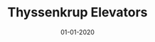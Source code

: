 ---
draft: false
layout: page
title: "Thyssenkrup Elevators"
date: 01-01-2020
type: main
external_url: ""
categories: ["App", "VR"]
roles: ["Technical Director", "Developer"]
image: assets/credits/tke-logo.png
excerpt_separator: <!--more-->
---